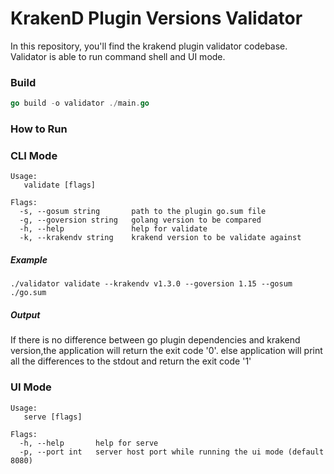 # KrakenD Plugin Versions Validator

In this repository, you'll find the krakend plugin validator codebase.
Validator is able to run command shell and UI mode.

### Build
```go
go build -o validator ./main.go
```

### How to Run

### CLI Mode
```shell
Usage:
   validate [flags]

Flags:
  -s, --gosum string       path to the plugin go.sum file
  -g, --goversion string   golang version to be compared
  -h, --help               help for validate
  -k, --krakendv string    krakend version to be validate against
```
##### Example
```shell
./validator validate --krakendv v1.3.0 --goversion 1.15 --gosum ./go.sum
```

##### Output
If there is no difference between go plugin dependencies and krakend version,the application will return the exit code '0'.
else application will print all the differences to the stdout and return the exit code '1'

### UI Mode
```shell
Usage:
   serve [flags]

Flags:
  -h, --help       help for serve
  -p, --port int   server host port while running the ui mode (default 8080)

```
